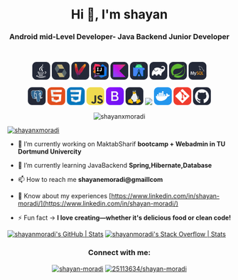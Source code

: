 <h1 align="center">Hi 👋, I'm shayan</h1>
<h3 align="center">Android mid-Level Developer- Java Backend Junior Developer</h3>
<br>
<p align="center">
<code><img height="40" src="https://github.com/tandpfun/skill-icons/blob/main/icons/Java-Dark.svg?raw=true"></code>
<code><img height="40" src="https://github.com/tandpfun/skill-icons/blob/main/icons/Hibernate-Dark.svg?raw=true"></code>
<code><img height="40" src="https://github.com/tandpfun/skill-icons/blob/main/icons/Maven-Dark.svg?raw=true"></code>
     <code><img height="40" src="https://github.com/tandpfun/skill-icons/blob/main/icons/Idea-Dark.svg"></code>
     <code><img height="40" src="https://github.com/tandpfun/skill-icons/blob/main/icons/Kotlin-Dark.svg"></code>
    <code><img height="40" src="https://github.com/tandpfun/skill-icons/blob/main/icons/AndroidStudio-Dark.svg"></code>
<code><img height="40" src="https://github.com/tandpfun/skill-icons/blob/main/icons/Gradle-Dark.svg?raw=true"></code>
<code><img height="40" src="https://github.com/tandpfun/skill-icons/blob/main/icons/Spring-Dark.svg?raw=true"></code>
<code><img height="40" src="https://github.com/tandpfun/skill-icons/blob/main/icons/MySQL-Dark.svg?raw=true"></code>
  <p align="center">
<code><img height="40" src="https://github.com/tandpfun/skill-icons/blob/main/icons/PostgreSQL-Dark.svg?raw=true"></code>
<code><img height="40" src="https://github.com/tandpfun/skill-icons/blob/main/icons/HTML.svg?raw=true"></code>
<code><img height="40" src="https://github.com/tandpfun/skill-icons/blob/main/icons/CSS.svg?raw=true"></code>
<code><img height="40" src="https://github.com/tandpfun/skill-icons/blob/main/icons/JavaScript.svg?raw=true"></code>
<code><img height="40" src="https://github.com/tandpfun/skill-icons/blob/main/icons/Bootstrap.svg?raw=true"></code>
<code><img height="40" src="https://github.com/tandpfun/skill-icons/blob/main/icons/Linux-Dark.svg?raw=true"></code>
<code><img height="40" src="http://www.archlinux.org/logos/archlinux-icon-crystal-64.svg?raw=true"></code>
<code><img height="40" src="https://github.com/tandpfun/skill-icons/blob/main/icons/Docker.svg?raw=true"></code>
<code><img height="40" src="https://github.com/tandpfun/skill-icons/blob/main/icons/Git.svg?raw=true"></code>
<code><img height="40" src="https://github.com/tandpfun/skill-icons/blob/main/icons/Github-Dark.svg?raw=true"></code>



 
  
  
  
</p>

<p align="center"> <img src="https://komarev.com/ghpvc/?username=shayanxmoradi&label=Profile%20views&color=0e75b6&style=flat" alt="shayanxmoradi" /> </p>

<p align="left"> <a href="https://github.com/ryo-ma/github-profile-trophy"><img src="https://github-profile-trophy.vercel.app/?username=shayanxmoradi" alt="shayanxmoradi" /></a> </p>

- 🔭 I’m currently working on MaktabSharif **bootcamp + Webadmin in TU Dortmund Univercity**

- 🌱 I’m currently learning JavaBackend **Spring,Hibernate,Database**

- 📫 How to reach me **shayanemoradi@gmaillcom**

- 📄 Know about my experiences [https://www.linkedin.com/in/shayan-moradi/](https://www.linkedin.com/in/shayan-moradi/)

- ⚡ Fun fact -> **I love creating—whether it's delicious food or clean code!**





[![shayanmoradi's GitHub | Stats](https://stats.quine.sh/bap/github?theme=light)](https://quine.sh)
[![shayanmoradi's Stack Overflow | Stats](https://stats.quine.sh/shayanmoradi/stack-overflow?theme=dark)](https://quine.sh?utm_source=widgets&utm_campaign=shayanmoradi)

<h3 align="center">Connect with me:</h3>
<p align="center">
<a href="https://linkedin.com/in/shayan-moradi" target="blank"><img align="center" src="https://raw.githubusercontent.com/rahuldkjain/github-profile-readme-generator/master/src/images/icons/Social/linked-in-alt.svg" alt="shayan-moradi" height="30" width="40" /></a>
<a href="https://stackoverflow.com/users/25113634/shayan-moradi" target="blank"><img align="center" src="https://raw.githubusercontent.com/rahuldkjain/github-profile-readme-generator/master/src/images/icons/Social/stack-overflow.svg" alt="25113634/shayan-moradi" height="30" width="40" /></a>
</p>
<p align="center">
